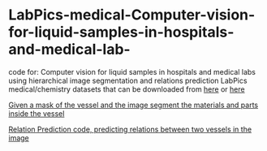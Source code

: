 # LabPics-medical-Computer-vision-for-liquid-samples-in-hospitals-and-medical-lab-
code for: Computer vision for liquid samples in hospitals and medical labs using hierarchical image segmentation  and relations prediction
LabPics medical/chemistry datasets that can be downloaded from [here](https://zenodo.org/record/4736111) or [here](https://www.kaggle.com/sagieppel/labpics-chemistry-labpics-medical)

[Given a mask of the vessel and the image segment the materials and parts inside the vessel](https://github.com/sagieppel/Segmenting-givne-region-of-an-image-using-neural-net-with-ROI-attention-input)


[Relation Prediction code, predicting relations between two vessels in the image](https://github.com/sagieppel/-Finding-relations-between-two-instances-in-an-image-using-a-convolutional-neural-net.)
